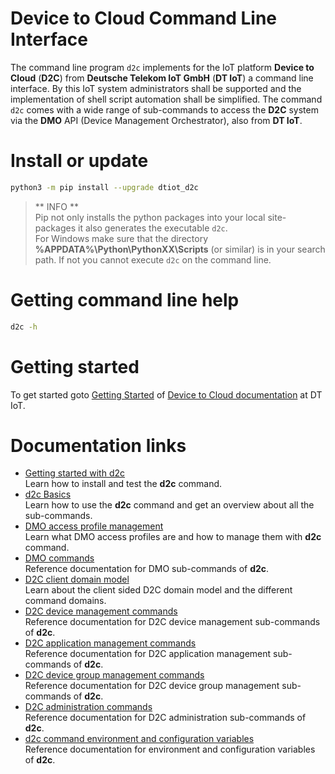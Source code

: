 # Device to Cloud Command Line Interface
The command line program ```d2c``` implements for the IoT platform **Device to Cloud** (**D2C**) from **Deutsche Telekom IoT GmbH** (**DT IoT**) a command line interface. By this IoT system administrators shall be supported and the implementation of shell script automation shall be simplified.  The command ```d2c``` comes with a wide range of sub-commands to access the **D2C** system via the **DMO** API (Device Management Orchestrator), also from **DT IoT**.  

# Install or update
```bash
python3 -m pip install --upgrade dtiot_d2c
```
  
> ** INFO **  
> Pip not only installs the python packages into your local site-packages it also generates the executable ```d2c```.  
> For Windows make sure that the directory **%APPDATA%\Python\PythonXX\Scripts** (or similar) is in your search path. If not you cannot execute ```d2c``` on the command line.  
  
# Getting command line help
```bash
d2c -h
```
  
# Getting started
To get started goto [Getting Started](https://myiot-d.com/docs/device-to-cloud/command-line-interface/getting-started/) of [Device to Cloud documentation](https://myiot-d.com/docs/device-to-cloud/command-line-interface/about/) at DT IoT.  
  
# Documentation links
- [Getting started with d2c](https://myiot-d.com/docs/device-to-cloud/command-line-interface/getting-started/)</br>
  Learn how to install and test the **d2c** command.
- [d2c Basics](https://myiot-d.com/docs/device-to-cloud/command-line-interface/basics/)</br>
  Learn how to use the **d2c** command and get an overview about all the sub-commands.
- [DMO access profile management](https://myiot-d.com/docs/device-to-cloud/command-line-interface/dmo-access-profiles-management/)</br>
  Learn what DMO access profiles are and how to manage them with **d2c** command.
- [DMO commands](https://myiot-d.com/docs/device-to-cloud/command-line-interface/dmo-commands/)</br>
  Reference documentation for DMO sub-commands of **d2c**.
- [D2C client domain model](https://myiot-d.com/docs/device-to-cloud/command-line-interface/d2c-client-domain-model/)</br>
  Learn about the client sided D2C domain model and the different command domains.
- [D2C device management commands](.https://myiot-d.com/docs/device-to-cloud/command-line-interface/device-commands/)</br>
  Reference documentation for D2C device management sub-commands of **d2c**.
- [D2C application management commands](https://myiot-d.com/docs/device-to-cloud/command-line-interface/application-commands/)</br>
  Reference documentation for D2C application management sub-commands of **d2c**.
- [D2C device group management commands](https://myiot-d.com/docs/device-to-cloud/command-line-interface/device-group-commands/)</br>
  Reference documentation for D2C device group management sub-commands of **d2c**.
- [D2C administration commands](https://myiot-d.com/docs/device-to-cloud/command-line-interface/administration-commands/)</br>
  Reference documentation for D2C administration sub-commands of **d2c**.
- [d2c command environment and configuration variables](https://myiot-d.com/docs/device-to-cloud/command-line-interface/tips/)</br>
  Reference documentation for environment and configuration variables of **d2c**.



